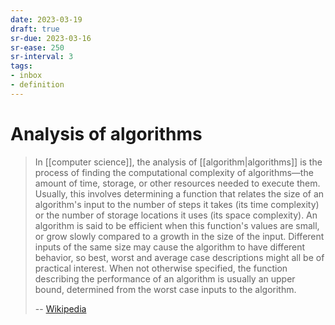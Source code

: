 ```yaml
---
date: 2023-03-19
draft: true
sr-due: 2023-03-16
sr-ease: 250
sr-interval: 3
tags:
- inbox
- definition
---
```


# Analysis of algorithms

> In [[computer science]], the analysis of
> [[algorithm|algorithms]] is the process of finding the
> computational complexity of algorithms—the amount of time, storage, or other
> resources needed to execute them. Usually, this involves determining a
> function that relates the size of an algorithm's input to the number of steps
> it takes (its time complexity) or the number of storage locations it uses (its
> space complexity). An algorithm is said to be efficient when this function's
> values are small, or grow slowly compared to a growth in the size of the
> input. Different inputs of the same size may cause the algorithm to have
> different behavior, so best, worst and average case descriptions might all be
> of practical interest. When not otherwise specified, the function describing
> the performance of an algorithm is usually an upper bound, determined from the
> worst case inputs to the algorithm.
>
> -- [Wikipedia](https://en.wikipedia.org/wiki/Analysis_of_algorithms)